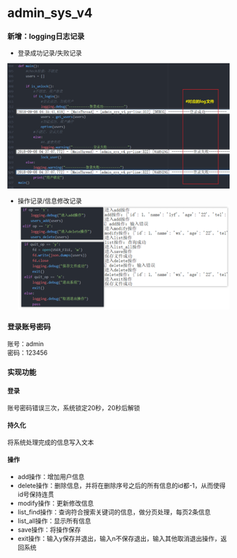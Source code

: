 # admin_sys_v4



### 新增：logging日志记录
* 登录成功记录/失败记录

![Image text](https://github.com/1LiMingming1/readme_add_pic/blob/master/1.png)

* 操作记录/信息修改记录
 ![Image text](https://github.com/1LiMingming1/readme_add_pic/blob/master/2.png)   



### 登录账号密码
账号：admin<br/>密码：123456



### 实现功能
#### 登录
账号密码错误三次，系统锁定20秒，20秒后解锁



#### 持久化
将系统处理完成的信息写入文本



#### 操作
* add操作：增加用户信息
* delete操作：删除信息，并将在删除序号之后的所有信息的id都-1，从而使得id号保持连贯
* modify操作：更新修改信息
* list_find操作：查询符合搜索关键词的信息，做分页处理，每页2条信息
* list_all操作：显示所有信息
* save操作：将操作保存
* exit操作：输入y保存并退出，输入n不保存退出，输入其他取消退出操作，返回系统

